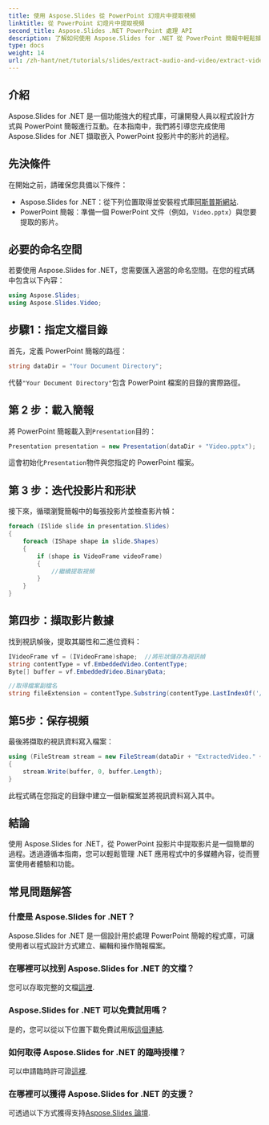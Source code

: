```yaml
---
title: 使用 Aspose.Slides 從 PowerPoint 幻燈片中提取視頻
linktitle: 從 PowerPoint 幻燈片中提取視頻
second_title: Aspose.Slides .NET PowerPoint 處理 API
description: 了解如何使用 Aspose.Slides for .NET 從 PowerPoint 簡報中輕鬆擷取嵌入的影片檔案。這個全面的逐步指南涵蓋了從設定環境到保存提取的影片的所有內容。
type: docs
weight: 14
url: /zh-hant/net/tutorials/slides/extract-audio-and-video/extract-videos-from-powerpoint-slides/
---
```

## 介紹

Aspose.Slides for .NET 是一個功能強大的程式庫，可讓開發人員以程式設計方式與 PowerPoint 簡報進行互動。在本指南中，我們將引導您完成使用 Aspose.Slides for .NET 擷取嵌入 PowerPoint 投影片中的影片的過程。 

## 先決條件

在開始之前，請確保您具備以下條件：

-  Aspose.Slides for .NET：從下列位置取得並安裝程式庫[阿斯普斯網站](https://purchase.aspose.com/buy).
- PowerPoint 簡報：準備一個 PowerPoint 文件（例如，`Video.pptx`）與您要提取的影片。

## 必要的命名空間

若要使用 Aspose.Slides for .NET，您需要匯入適當的命名空間。在您的程式碼中包含以下內容：

```csharp
using Aspose.Slides;
using Aspose.Slides.Video;
```

## 步驟1：指定文檔目錄

首先，定義 PowerPoint 簡報的路徑：

```csharp
string dataDir = "Your Document Directory";
```

代替`"Your Document Directory"`包含 PowerPoint 檔案的目錄的實際路徑。

## 第 2 步：載入簡報

將 PowerPoint 簡報載入到`Presentation`目的：

```csharp
Presentation presentation = new Presentation(dataDir + "Video.pptx");
```

這會初始化`Presentation`物件與您指定的 PowerPoint 檔案。

## 第 3 步：迭代投影片和形狀

接下來，循環瀏覽簡報中的每張投影片並檢查影片幀：

```csharp
foreach (ISlide slide in presentation.Slides)
{
    foreach (IShape shape in slide.Shapes)
    {
        if (shape is VideoFrame videoFrame)
        {
            //繼續提取視頻
        }
    }
}
```

## 第四步：擷取影片數據

找到視訊幀後，提取其屬性和二進位資料：

```csharp
IVideoFrame vf = (IVideoFrame)shape;  //將形狀儲存為視訊幀
string contentType = vf.EmbeddedVideo.ContentType;
Byte[] buffer = vf.EmbeddedVideo.BinaryData;

//取得檔案副檔名
string fileExtension = contentType.Substring(contentType.LastIndexOf('/') + 1);
```

## 第5步：保存視頻

最後將擷取的視訊資料寫入檔案：

```csharp
using (FileStream stream = new FileStream(dataDir + "ExtractedVideo." + fileExtension, FileMode.Create, FileAccess.Write, FileShare.Read))
{
    stream.Write(buffer, 0, buffer.Length);
}
```

此程式碼在您指定的目錄中建立一個新檔案並將視訊資料寫入其中。

## 結論

使用 Aspose.Slides for .NET，從 PowerPoint 投影片中提取影片是一個簡單的過程。透過遵循本指南，您可以輕鬆管理 .NET 應用程式中的多媒體內容，從而豐富使用者體驗和功能。

## 常見問題解答

### 什麼是 Aspose.Slides for .NET？
Aspose.Slides for .NET 是一個設計用於處理 PowerPoint 簡報的程式庫，可讓使用者以程式設計方式建立、編輯和操作簡報檔案。

### 在哪裡可以找到 Aspose.Slides for .NET 的文檔？
您可以存取完整的文檔[這裡](https://reference.aspose.com/slides/net/).

### Aspose.Slides for .NET 可以免費試用嗎？
是的，您可以從以下位置下載免費試用版[這個連結](https://releases.aspose.com/).

### 如何取得 Aspose.Slides for .NET 的臨時授權？
可以申請臨時許可證[這裡](https://purchase.aspose.com/temporary-license/).

### 在哪裡可以獲得 Aspose.Slides for .NET 的支援？
可透過以下方式獲得支持[Aspose.Slides 論壇](https://forum.aspose.com/).